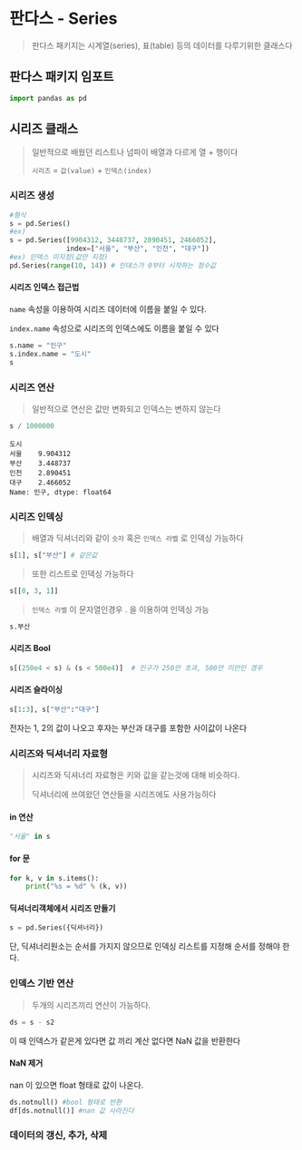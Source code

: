 # 판다스 - Series

> 판다스 패키지는 시계열(series), 표(table) 등의 데이터를 다루기위한 클래스다

## 판다스 패키지 임포트

```python
import pandas as pd
```



## 시리즈 클래스

> 일반적으로 배웠던 리스트나 넘파이 배열과 다르게 열 + 행이다
>
> `시리즈` = `값(value)` + `인덱스(index)`



### 시리즈 생성

```python
#형식
s = pd.Series()
#ex)
s = pd.Series([9904312, 3448737, 2890451, 2466052],
              index=["서울", "부산", "인천", "대구"])
#ex) 인덱스 미지정(값만 지정)
pd.Series(range(10, 14)) # 인데스가 0부터 시작하는 정수값
```

#### 시리즈 인덱스 접근법

`name` 속성을 이용하여 시리즈 데이터에 이름을 붙일 수 있다. 

`index.name` 속성으로 시리즈의 인덱스에도 이름을 붙일 수 있다

```python
s.name = "인구"
s.index.name = "도시"
s
```



### 시리즈 연산

> 일반적으로 연산은 값만 변화되고 인덱스는 변하지 않는다

```python
s / 1000000
```

```
도시
서울    9.904312
부산    3.448737
인천    2.890451
대구    2.466052
Name: 인구, dtype: float64
```



### 시리즈 인덱싱

> 배열과 딕셔너리와 같이 `숫자` 혹은 `인덱스 라벨` 로 인덱싱 가능하다

```python
s[1], s["부산"] # 같은값
```

> 또한 리스트로 인덱싱 가능하다

```python
s[[0, 3, 1]]
```

> `인덱스 라벨` 이 문자열인경우 . 을 이용하여 인덱싱 가능

```python
s.부산
```



#### 시리즈 Bool

```python
s[(250e4 < s) & (s < 500e4)]  # 인구가 250만 초과, 500만 미만인 경우
```

#### 시리즈 슬라이싱

```python
s[1:3], s["부산":"대구"] 
```

전자는 1, 2의 값이 나오고 후자는 부산과 대구를 포함한 사이값이 나온다



### 시리즈와 딕셔너리 자료형

> 시리즈와 딕셔너리 자료형은 키와 값을 같는것에 대해 비슷하다.
>
> 딕셔너리에 쓰여왔던 연산들을 시리즈에도 사용가능하다

#### in 연산

```python
"서울" in s 
```



#### for 문

``` python
for k, v in s.items():
    print("%s = %d" % (k, v))
```



#### 딕셔너리객체에서 시리즈 만들기

```python
s = pd.Series({딕셔너리})
```

단, 딕셔너리원소는 순서를 가지지 않으므로 인덱싱 리스트를 지정해 순서를 정해야 한다.



### 인덱스 기반 연산

> 두개의 시리즈끼리 연산이 가능하다.

```python
ds = s - s2
```

이 때 인덱스가 같은게 있다면 값 끼리 계산 없다면 NaN 값을 반환한다

#### NaN 제거

nan 이 있으면 float 형태로 값이 나온다.

```python
ds.notnull() #bool 형태로 반환
df[ds.notnull()] #nan 값 사라진다
```



### 데이터의 갱신, 추가, 삭제











